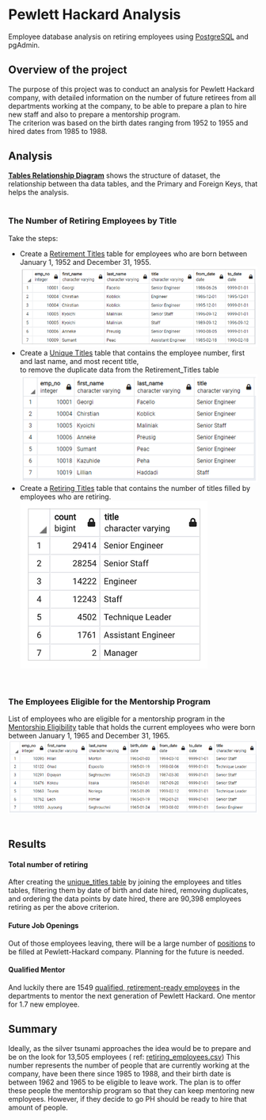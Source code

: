 # Pewlett Hackard Analysis
Employee database analysis on retiring employees using [PostgreSQL](https://www.enterprisedb.com/downloads/postgres-postgresql-downloads) and pgAdmin.

## Overview of the project
The purpose of this project was to conduct an analysis for Pewlett Hackard company, with detailed information on the number of future retirees from all departments working at the company, to be able to prepare a plan to hire new staff and also to prepare a mentorship program.<br/>
The criterion was based on the birth dates ranging from 1952  to 1955 and hired dates from 1985 to 1988.



## Analysis

**[Tables Relationship Diagram](Data/ERD.png)**
shows the structure of dataset, the relationship between tha data tables, and the Primary and Foreign Keys, that helps the analysis.
<br/>
<br/>

### The Number of Retiring Employees by Title

Take the steps:
  - Create a [Retirement Titles](Data/retirement_titles.csv) table for employees who are born between January 1, 1952 and December 31, 1955.<br/>
  ![rt.png](Data/rt.png) <br/>
  - Create a [Unique Titles](Data/unique_titles.csv) table that contains the employee number, first and last name, and most recent title,<br/>
    to remove the duplicate data from the Retirement_Titles table <br/>
    ![ut.png](Data/ut.png)<br/>
  - Create a [Retiring Titles](Data/retiring_titles.csv) table that contains the number of titles filled by employees who are retiring.<br/>
    ![open_position.png](Data/open_position.png)<br/>

<br/>

### The Employees Eligible for the Mentorship Program
List of employees who are eligible for a mentorship program in the [Mentorship Eligibility](Data/mentorship_eligibilty.csv) table that holds the current employees who were born between January 1, 1965 and December 31, 1965. <br/> 
![mp.png](Data/mp.png)
<br/>
<br/>

## Results

#### Total number of retiring
After creating the [unique_titles table](Data/unique_titles.csv) by joining the employees and titles tables, filtering them by date of birth and date hired, removing duplicates, and ordering the data points by date hired, there are 90,398 employees retiring as per the above criterion.

#### Future Job Openings
Out of those employees leaving, there will be a large number of [positions](Data/open_position.png) to be filled at Pewlett-Hackard company. Planning for the future is needed.

#### Qualified Mentor 
And luckily there are 1549 [qualified, retirement-ready employees](Data/mentorship_eligibilty.csv) in the departments to mentor the next generation of Pewlett Hackard. One mentor for 1.7 new employee.


## Summary
Ideally, as the silver tsunami approaches the idea would be to prepare and be on the look for 13,505 employees ( ref: [retiring_employees.csv](Data/retiring_employees.csv)) This number represents the number of people that are currently working at the company, have been there since 1985 to 1988, and their birth date is between 1962 and 1965 to be eligible to leave work. The plan is to offer these people the mentorship program so that they can keep mentoring new employees. However, if they decide to go PH should be ready to hire that amount of people.<br/>


